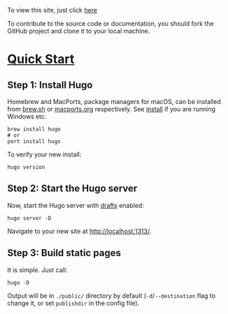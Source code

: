 To view this site, just click [here](https://gerhean.netlify.app/)


To contribute to the source code or documentation, you should fork the GitHub project and clone it to your local machine.

# [Quick Start](https://gohugo.io/getting-started/quick-start/)

## Step 1: Install Hugo

Homebrew and MacPorts, package managers for macOS, can be installed from 
[brew.sh](https://brew.sh/) or [macports.org](https://www.macports.org/) 
respectively. See [install](https://gohugo.io/getting-started/installing) 
if you are running Windows etc.

```
brew install hugo
# or
port install hugo
```

To verify your new install:
```
hugo version
```


## Step 2: Start the Hugo server

Now, start the Hugo server with [drafts](https://gohugo.io/getting-started/usage/#draft-future-and-expired-content) enabled:
```
hugo server -D
```

Navigate to your new site at [http://localhost:1313/](http://localhost:1313/).


## Step 3: Build static pages

It is simple. Just call:
```
hugo -D
```
Output will be in `./public/` directory by default (`-d`/`--destination` flag to change it, or set `publishdir` in the config file).
